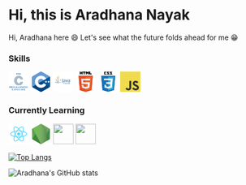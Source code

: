 # Hi, this is Aradhana Nayak

Hi, Aradhana here :smile:
Let's see what the future folds ahead for me :grin:

<p>
	<h3> Skills </h3>
	<a>
<img  height="40" width="40" src = "https://raw.githubusercontent.com/github/explore/80688e429a7d4ef2fca1e82350fe8e3517d3494d/topics/c/c.png" />
	</a>
	<a>
<img  height="40" width="40" src = "https://raw.githubusercontent.com/github/explore/80688e429a7d4ef2fca1e82350fe8e3517d3494d/topics/cpp/cpp.png" />
	</a>
<img  height="40" width="40" src = "https://raw.githubusercontent.com/github/explore/80688e429a7d4ef2fca1e82350fe8e3517d3494d/topics/java/java.png" />
<img  height="40" width="40" src = "https://raw.githubusercontent.com/github/explore/80688e429a7d4ef2fca1e82350fe8e3517d3494d/topics/html/html.png" />
<img  height="40" width="40" src = "https://raw.githubusercontent.com/github/explore/80688e429a7d4ef2fca1e82350fe8e3517d3494d/topics/css/css.png" />
<img  height="40" width="40" src = "https://raw.githubusercontent.com/github/explore/80688e429a7d4ef2fca1e82350fe8e3517d3494d/topics/javascript/javascript.png" />

<h3> Currently Learning </h3>
<img height="40" width="40" src="https://raw.githubusercontent.com/github/explore/80688e429a7d4ef2fca1e82350fe8e3517d3494d/topics/react/react.png" />
<img height="40" width="40" src="https://raw.githubusercontent.com/github/explore/80688e429a7d4ef2fca1e82350fe8e3517d3494d/topics/nodejs/nodejs.png" />
<img height="40" width="40" src="https://cdn.jsdelivr.net/npm/simple-icons@v5/icons/flutter.svg" />
<img height="40" width="40" src="https://unpkg.com/simple-icons@v5/icons/dart.svg" />

</p>
 
 [![Top Langs](https://github-readme-stats.vercel.app/api/top-langs/?username=aradhana1807&layout=compact)](https://github.com/aradhana1807/github-readme-stats)

 ![Aradhana's GitHub stats](https://github-readme-stats.vercel.app/api?username=aradhana1807&show_icons=true&theme=radical)


